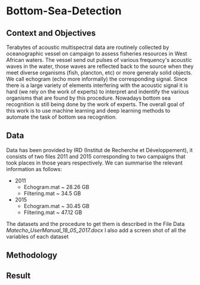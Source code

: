 # Bottom-Sea-Detection

## Context and Objectives
Terabytes of acoustic multispectral data are routinely collected by oceanographic vessel on campaign to assess fisheries resources in West African waters. The vessel send out pulses of various frequency's acoustic waves in the water, those waves are reflected back to the source when they meet diverse organisms (fish, plancton, etc) or more generaly solid objects. We call echogram (echo more informally) the corresponding signal. Since there is a large variety of elements interfering with the acoustic signal it is hard (we rely on the work of experts) to interpret and indentify the various organisms that are found by this procedure. Nowadays bottom sea recognition is still being done by the work of experts.
The overall goal of this work is to use machine learning and deep learning methods to automate the task of bottom sea recognition.

## Data
Data has been provided by IRD (Institut de Recherche et Développement), it consists of two files 2011 and 2015 corresponding to two campaigns that took places in those years respectively. We can summarise the relevant information as follows:
* 2011
  * Echogram.mat ~ 28.26 GB
  * Filtering.mat ~ 34.5 GB 
* 2015
  * Echogram.mat ~ 30.45 GB
  * Filtering.mat ~ 47.12 GB

The datasets and the procedure to get them is described in the File Data *Matecho_UserManual_18_05_2017.docx* I also add a screen shot of all the variables of each dataset 


## Methodology

## Result
